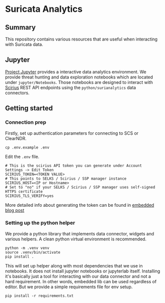 # Suricata Analytics

## Summary

This repository contains various resources that are useful when interacting with Suricata data.

## Jupyter

[Project Jupyter](https://jupyter.org/) provides a interactive data analytics environment. We provide threat hunting and data exploration notebooks which are located under `jupyter/Notebooks`. Those notebooks are designed to interact with [Scirius](https://github.com/StamusNetworks/scirius) REST API endpoints using the `python/surianalytics` data connectors.

## Getting started

### Connection prep

Firstly, set up authentication parameters for connecting to SCS or ClearNDR.

```
cp .env.example .env
```

Edit the `.env` file.

```
# This is the scirius API token you can generate under Account Settings -> Edit Token
SCIRIUS_TOKEN=<TOKEN VALUE>
# This points to SELKS / Scirius / SSP manager instance
SCIRIUS_HOST=<IP or Hostname>
# Set to "no" if your SELKS / Scirius / SSP manager uses self-signed HTTPS certificate
SCIRIUS_TLS_VERIFY=yes
```

More detailed info about generating the token can be found in [embedded blog post](jupyter/Notebooks/blogs/playbook-scirius/JupyterPlaybooksForScirius.ipynb)

### Setting up the python helper

We provide a python library that implements data connector, widgets and various helpers. A clean python virtual environment is recommended.

```
python -m .venv venv
source .venv/bin/activate
pip install .
```

This will set up helper along with most dependencies that we use in notebooks. It does not install jupyter notebooks or jupyterlab itself. Installing it's basically just a tool for interacting with our data connector and not a hard requirement. In other words, embedded lib can be used regardless of editor. But we provide a simple requirements file for env setup.

```
pip install -r requirements.txt
```
